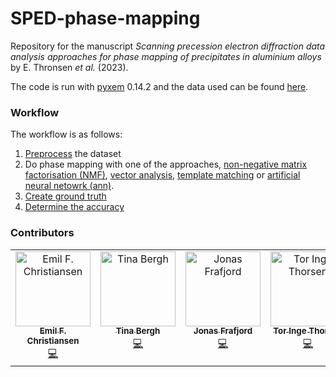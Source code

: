 # SPED-phase-mapping
Repository for the manuscript _Scanning precession electron diffraction data analysis approaches for phase mapping of precipitates in aluminium alloys_ by E. Thronsen _et al._ (2023). 

The code is run with [pyxem](https://github.com/pyxem/pyxem) 0.14.2 and the data used can be found [here](https://doi.org/10.5281/zenodo.6645396). 

### Workflow
The workflow is as follows:

1. [Preprocess](https://github.com/elisathr/SPED-phase-mapping/blob/main/Preprocessing.ipynb) the dataset
2. Do phase mapping with one of the approaches, [non-negative matrix factorisation (NMF)](https://github.com/elisathr/SPED-phase-mapping/tree/main/NMF), [vector analysis](https://github.com/elisathr/SPED-phase-mapping/tree/main/VectorAnalysis), [template matching](https://github.com/elisathr/SPED-phase-mapping/tree/main/TemplateMatching) or [artificial neural netowrk (ann)](https://github.com/elisathr/SPED-phase-mapping/tree/main/ANN).
3. [Create ground truth](https://github.com/elisathr/SPED-phase-mapping/blob/main/create_ground_truth.ipynb)
4. [Determine the accuracy](https://github.com/elisathr/SPED-phase-mapping/blob/main/Determine_accuracy.ipynb)

### Contributors

<!-- ALL-CONTRIBUTORS-LIST:START - Do not remove or modify this section -->
<!-- prettier-ignore-start -->
<!-- markdownlint-disable -->
<table>
  <tbody>
    <tr>
      <td align="center" valign="top" width="14.28%"><a href="https://github.com/emichr"><img src= "https://avatars.githubusercontent.com/u/16645501?v=4" width="120px;" alt="Emil F. Christiansen"/><br /><sub><b>Emil F.      Christiansen</b></sub></a><br /><a href="https://github.com/elisathr/SPED-phase-mapping/commits?author=emichr" title="Preprocessing and NMF">💻</a></td>
      <td align="center" valign="top" width="14.28%"><a href="https://github.com/tinabe"><img src= "https://avatars.githubusercontent.com/u/22915119?v=4" width="120px;" alt="Tina Bergh"/><br /><sub><b>Tina Bergh</b></sub></a><br /><a href="https://github.com/elisathr/SPED-phase-mapping/commits?author=tinabe" title="Vector analysis">💻</a></td>
            <td align="center" valign="top" width="14.28%"><a href="https://github.com/JonasFrafjord"><img src= "https://avatars.githubusercontent.com/u/22909029?v=4" width="120px;" alt="Jonas Frafjord"/><br /><sub><b>Jonas Frafjord</b></sub></a><br /><a href="https://github.com/elisathr/SPED-phase-mapping/commits?author=JonasFrafjord" title="Vector analysis">💻</a></td>
              <td align="center" valign="top" width="14.28%"><a href="https://github.com/torit493"><img src= "https://avatars.githubusercontent.com/u/104507376?v=4" width="120px;" alt="Tor Inge Thorsen"/><br /><sub><b>Tor Inge Thorsen</b></sub></a><br /><a href="https://github.com/elisathr/SPED-phase-mapping/commits?author=torit493" title="Template matching">💻</a></td>
             <td align="center" valign="top" width="14.28%"><a href="https://github.com/elisathr"><img src= "https://avatars.githubusercontent.com/u/27852238?s=400&u=30efcf929070a5b8d854fe4b0652cfc7c42137fe&v=4" width="120px;" alt="Elisabeth Thronsen"/><br /><sub><b>Elisabeth Thronsen</b></sub></a><br /><a href="https://github.com/elisathr/SPED-phase-mapping/commits?author=elisathr" title="Artificial neural networks">💻</a></td>


  </tbody>
</table>

<!-- markdownlint-restore -->
<!-- prettier-ignore-end -->

<!-- ALL-CONTRIBUTORS-LIST:END -->


